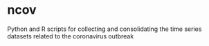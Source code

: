 # ncov
Python and R scripts for collecting and consolidating the time series datasets related to the coronavirus outbreak
